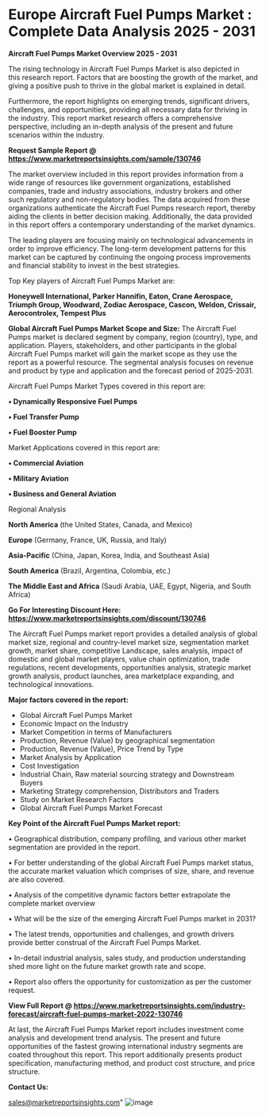# Europe Aircraft Fuel Pumps Market : Complete Data Analysis 2025 - 2031

<Strong> Aircraft Fuel Pumps Market Overview 2025 - 2031</strong>

The rising technology in Aircraft Fuel Pumps Market is also depicted in this research report. Factors that are boosting the growth of the market, and giving a positive push to thrive in the global market is explained in detail.

Furthermore, the report highlights on emerging trends, significant drivers, challenges, and opportunities, providing all necessary data for thriving in the industry. This report market research offers a comprehensive perspective, including an in-depth analysis of the present and future scenarios within the industry.

<strong>Request Sample Report @ <a href=https://www.marketreportsinsights.com/sample/130746>https://www.marketreportsinsights.com/sample/130746</a></strong>

The market overview included in this report provides information from a wide range of resources like government organizations, established companies, trade and industry associations, industry brokers and other such regulatory and non-regulatory bodies. The data acquired from these organizations authenticate the Aircraft Fuel Pumps research report, thereby aiding the clients in better decision making. Additionally, the data provided in this report offers a contemporary understanding of the market dynamics.

The leading players are focusing mainly on technological advancements in order to improve efficiency. The long-term development patterns for this market can be captured by continuing the ongoing process improvements and financial stability to invest in the best strategies.

Top Key players of Aircraft Fuel Pumps Market are:

<strong>Honeywell International, Parker Hannifin, Eaton, Crane Aerospace, Triumph Group, Woodward, Zodiac Aerospace, Cascon, Weldon, Crissair, Aerocontrolex, Tempest Plus</strong>

<strong><b>Global Aircraft Fuel Pumps Market Scope and Size:</b></strong>
The Aircraft Fuel Pumps market is declared segment by company, region (country), type, and application. Players, stakeholders, and other participants in the global Aircraft Fuel Pumps market will gain the market scope as they use the report as a powerful resource. The segmental analysis focuses on revenue and product by type and application and the forecast period of 2025-2031.

Aircraft Fuel Pumps Market Types covered in this report are:

<strong>• Dynamically Responsive Fuel Pumps

• Fuel Transfer Pump

• Fuel Booster Pump</strong>

Market Applications covered in this report are:

<strong>• Commercial Aviation

• Military Aviation

• Business and General Aviation</strong> 

Regional Analysis

<strong>North America</strong> (the United States, Canada, and Mexico)

<strong>Europe</strong> (Germany, France, UK, Russia, and Italy)

<strong>Asia-Pacific</strong> (China, Japan, Korea, India, and Southeast Asia)

<strong>South America</strong> (Brazil, Argentina, Colombia, etc.)

<strong>The Middle East and Africa</strong> (Saudi Arabia, UAE, Egypt, Nigeria, and South Africa)

<strong>Go For Interesting Discount Here: <a href=https://www.marketreportsinsights.com/discount/130746>https://www.marketreportsinsights.com/discount/130746</a></strong>

The Aircraft Fuel Pumps market report provides a detailed analysis of global market size, regional and country-level market size, segmentation market growth, market share, competitive Landscape, sales analysis, impact of domestic and global market players, value chain optimization, trade regulations, recent developments, opportunities analysis, strategic market growth analysis, product launches, area marketplace expanding, and technological innovations.

<strong><b>Major factors covered in the report:</b></strong>
<ul>
  <li>Global Aircraft Fuel Pumps Market </li>
  <li>Economic Impact on the Industry</li>
  <li>Market Competition in terms of Manufacturers</li>
  <li>Production, Revenue (Value) by geographical segmentation</li>
  <li>Production, Revenue (Value), Price Trend by Type</li>
  <li>Market Analysis by Application</li>
  <li>Cost Investigation</li>
  <li>Industrial Chain, Raw material sourcing strategy and Downstream Buyers</li>
  <li>Marketing Strategy comprehension, Distributors and Traders</li>
  <li>Study on Market Research Factors</li>
  <li>Global Aircraft Fuel Pumps Market Forecast</li>
</ul>

<strong><b>Key Point of the Aircraft Fuel Pumps Market report:</b></strong>

• Geographical distribution, company profiling, and various other market segmentation are provided in the report.

• For better understanding of the global Aircraft Fuel Pumps market status, the accurate market valuation which comprises of size, share, and revenue are also covered.

• Analysis of the competitive dynamic factors better extrapolate the complete market overview

• What will be the size of the emerging Aircraft Fuel Pumps market in 2031?

• The latest trends, opportunities and challenges, and growth drivers provide better construal of the Aircraft Fuel Pumps Market.

• In-detail industrial analysis, sales study, and production understanding shed more light on the future market growth rate and scope.

• Report also offers the opportunity for customization as per the customer request.

<strong><b>View Full Report @ <a href=https://www.marketreportsinsights.com/industry-forecast/aircraft-fuel-pumps-market-2022-130746>https://www.marketreportsinsights.com/industry-forecast/aircraft-fuel-pumps-market-2022-130746</a></b></strong>


At last, the Aircraft Fuel Pumps Market report includes investment come analysis and development trend analysis. The present and future opportunities of the fastest growing international industry segments are coated throughout this report. This report additionally presents product specification, manufacturing method, and product cost structure, and price structure.

<strong>Contact Us:</strong>

sales@marketreportsinsights.com"
![image](https://github.com/user-attachments/assets/899cb149-f29f-421b-9093-cbd393cfe96d)
